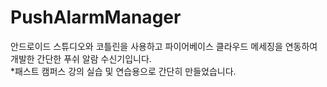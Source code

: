 # PushAlarmManager
안드로이드 스튜디오와 코틀린을 사용하고 파이어베이스 클라우드 메세징을 연동하여 개발한 간단한 푸쉬 알람 수신기입니다.
<br>
*패스트 캠퍼스 강의 실습 및 연습용으로 간단히 만들었습니다.

